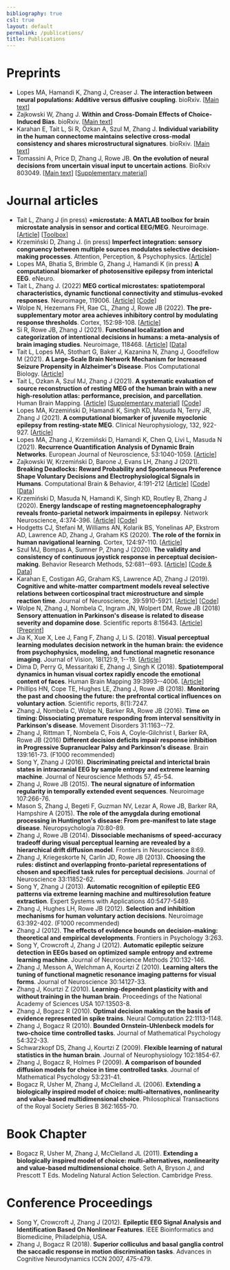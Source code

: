 ```yaml
---
bibliography: true
csl: true
layout: default
permalink: /publications/
title: Publications
---
```


# Preprints

-   Lopes MA, Hamandi K, Zhang J, Creaser J. **The interaction between neural populations: Additive versus diffusive coupling**. bioRxiv. \[[Main text](https://www.biorxiv.org/content/10.1101/2021.11.29.470398v1)\]
-   Zajkowski W, Zhang J. **Within and Cross-Domain Effects of Choice-Induced Bias**. bioRxiv. \[[Main text](https://psyarxiv.com/vzqsw/)\]
-   Karahan E, Tait L, Si R, Özkan A, Szul M, Zhang J. **Individual variability in the human connectome maintains selective cross-modal consistency and shares microstructural signatures**. bioRxiv. \[[Main text](https://www.biorxiv.org/content/10.1101/2021.04.01.438129v1/)\]
-   Tomassini A, Price D, Zhang J, Rowe JB. **On the evolution of neural decisions from uncertain visual input to uncertain actions**. BioRxiv 803049. \[[Main text](https://doi.org/10.1101/803049)\] \[[Supplementary material](https://www.biorxiv.org/content/10.1101/803049v1.supplementary-material)\]

# Journal articles

-   Tait L, Zhang J (in press) **+microstate: A MATLAB toolbox for brain microstate analysis in sensor and cortical EEG/MEG**. Neuroimage. \[[Article](https://www.sciencedirect.com/science/article/pii/S1053811922004657)\] \[[Toolbox](https://plus-microstate.github.io)\]
-   Krzemiński D, Zhang J. (in press) **Imperfect integration: sensory congruency between multiple sources modulates selective decision-making processes**. Attention, Perception, & Psychophysics. \[[Article](https://link.springer.com/article/10.3758/s13414-021-02434-7)\]
-   Lopes MA, Bhatia S, Brimble G, Zhang J, Hamandi K (in press) **A computational biomarker of photosensitive epilepsy from interictal EEG**. eNeuro.
-   Tait L, Zhang J. (2022) **MEG cortical microstates: spatiotemporal characteristics, dynamic functional connectivity and stimulus-evoked responses**. Neuroimage, 119006. \[[Article](https://www.sciencedirect.com/science/article/pii/S1053811922001355)\] \[[Code](https://github.com/plus-microstate/manuscript_codes)\]
-   Wolpe N, Hezemans FH, Rae CL, Zhang J, Rowe JB (2022). **The pre-supplementary motor area achieves inhibitory control by modulating response thresholds**. Cortex, 152:98-108. \[[Article](https://www.sciencedirect.com/science/article/pii/S0010945222001083)\]
-   Si R, Rowe JB, Zhang J (2021). **Functional localization and categorization of intentional decisions in humans: a meta-analysis of brain imaging studies**. Neuroimage, 118468. \[[Article](https://www.sciencedirect.com/science/article/pii/S1053811921007412)\] \[[Data](https://osf.io/bhwj5/)\]
-   Tait L, Lopes MA, Stothart G, Baker J, Kazanina N, Zhang J, Goodfellow M (2021). **A Large-Scale Brain Network Mechanism for Increased Seizure Propensity in Alzheimer's Disease**. Plos Computational Biology. \[[Article](https://journals.plos.org/ploscompbiol/article?id=10.1371/journal.pcbi.1009252)\]
-   Tait L, Ozkan A, Szul MJ, Zhang J (2021). **A systematic evaluation of source reconstruction of resting MEG of the human brain with a new high-resolution atlas: performance, precision, and parcellation**. Human Brain Mapping. \[[Article](https://onlinelibrary.wiley.com/doi/full/10.1002/hbm.25578)\] \[[Supplementary material](https://onlinelibrary.wiley.com/action/downloadSupplement?doi=10.1002%2Fhbm.25578&file=hbm25578-sup-0001-Supinfo.pdf)\] \[[Code](https://github.com/lukewtait/evaluate_inverse_methods)\]
-   Lopes MA, Krzemiński D, Hamandi K, Singh KD, Masuda N, Terry JR, Zhang J (2021). **A computational biomarker of juvenile myoclonic epilepsy from resting-state MEG**. Clinical Neurophysiology, 132, 922-927. \[[Article](https://www.sciencedirect.com/science/article/pii/S1388245721000316)\]
-   Lopes MA, Zhang J, Krzemiński D, Hamandi K, Chen Q, Livi L, Masuda N (2021). **Recurrence Quantification Analysis of Dynamic Brain Networks**. European Journal of Neuroscience, 53:1040-1059. \[[Article](https://doi.org/10.1111/ejn.14960)\]
-   Zajkowski W, Krzemiński D, Barone J, Evans LH, Zhang J (2021). **Breaking Deadlocks: Reward Probability and Spontaneous Preference Shape Voluntary Decisions and Electrophysiological Signals in Humans**. Computational Brain & Behavior, 4:191-212 \[[Article](https://link.springer.com/article/10.1007%2Fs42113-020-00096-6)\] \[[Code](https://github.com/ccbrain/voluntary-decision-eeg)\] \[[Data](https://doi.org/10.6084/m9.figshare.9989552.v1)\]
-   Krzemiński D, Masuda N, Hamandi K, Singh KD, Routley B, Zhang J (2020). **Energy landscape of resting magnetoencephalography reveals fronto-parietal network impairments in epilepsy**. Network Neuroscience, 4:374-396. \[[Article](https://www.mitpressjournals.org/doi/abs/10.1162/netn_a_00125)\] \[[Code](https://github.com/dokato/energy_landscape)\]
-   Hodgetts CJ, Stefani M, Williams AN, Kolarik BS, Yonelinas AP, Ekstrom AD, Lawrence AD, Zhang J, Graham KS (2020). **The role of the fornix in human navigational learning**. Cortex, 124:97-110. \[[Article](https://doi.org/10.1016/j.cortex.2019.10.017)\]
-   Szul MJ, Bompas A, Sumner P, Zhang J (2020). **The validity and consistency of continuous joystick response in perceptual decision-making**. Behavior Research Methods, 52:681--693. \[[Article](https://link.springer.com/article/10.3758/s13428-019-01269-3)\] \[[Code & Data](https://osf.io/6fpq4)\]
-   Karahan E, Costigan AG, Graham KS, Lawrence AD, Zhang J (2019). **Cognitive and white-matter compartment models reveal selective relations between corticospinal tract microstructure and simple reaction time**. Journal of Neuroscience, 39:5910-5921. \[[Article](https://doi.org/10.1523/JNEUROSCI.2954-18.2019)\] \[[Code](https://github.com/esinkarahan/ATA)\]
-   Wolpe N, Zhang J, Nombela C, Ingram JN, Wolpert DM, Rowe JB (2018) **Sensory attenuation in Parkinson's disease is related to disease severity and dopamine dose**. Scientific reports 8:15643. \[[Article](https://www.nature.com/articles/s41598-018-33678-3)\] \[[Preprint](https://doi.org/10.1101/221317)\]
-   Jia K, Xue X, Lee J, Fang F, Zhang J, Li S. (2018). **Visual perceptual learning modulates decision network in the human brain: the evidence from psychophysics, modeling, and functional magnetic resonance imaging**. Journal of Vision, 18(12):9, 1--19. \[[Article](https://jov.arvojournals.org/article.aspx?articleid=2715086)\]
-   Dima D, Perry G, Messaritaki E, Zhang J, Singh K (2018). **Spatiotemporal dynamics in human visual cortex rapidly encode the emotional content of faces**. Human Brain Mapping 39:3993--4006. \[[Article](https://onlinelibrary.wiley.com/doi/full/10.1002/hbm.24226)\]
-   Phillips HN, Cope TE, Hughes LE, Zhang J, Rowe JB (2018). **Monitoring the past and choosing the future: the prefrontal cortical influences on voluntary action**. Scientific reports, 8(1):7247.
-   Zhang J, Nombela C, Wolpe N, Barker RA, Rowe JB (2016). **Time on timing: Dissociating premature responding from interval sensitivity in Parkinson's disease**. Movement Disorders 31:1163--72.
-   Zhang J, Rittman T, Nombela C, Fois A, Coyle-Gilchrist I, Barker RA, Rowe JB (2016) **Different decision deficits impair response inhibition in Progressive Supranuclear Palsy and Parkinson's disease**. Brain 139:161-73. (F1000 recommended)
-   Song Y, Zhang J (2016). **Discriminating preictal and interictal brain states in intracranial EEG by sample entropy and extreme learning machine**. Journal of Neuroscience Methods 57, 45-54.
-   Zhang J, Rowe JB (2015). **The neural signature of information regularity in temporally extended event sequences**. Neuroimage 107:266-76.
-   Mason S, Zhang J, Begeti F, Guzman NV, Lezar A, Rowe JB, Barker RA, Hampshire A (2015). **The role of the amygdala during emotional processing in Huntington's disease: From pre-manifest to late stage disease**. Neuropsychologia 70:80-89.
-   Zhang J, Rowe JB (2014). **Dissociable mechanisms of speed-accuracy tradeoff during visual perceptual learning are revealed by a hierarchical drift diffusion model**. Frontiers in Neuroscience 8:69.
-   Zhang J, Kriegeskorte N, Carlin JD, Rowe JB (2013). **Choosing the rules: distinct and overlapping fronto-parietal representations of chosen and specified task rules for perceptual decisions**. Journal of Neuroscience 33:11852-62.
-   Song Y, Zhang J (2013). **Automatic recognition of epileptic EEG patterns via extreme learning machine and multiresolution feature extraction**. Expert Systems with Applications 40:5477-5489.
-   Zhang J, Hughes LH, Rowe JB (2012). **Selection and inhibition mechanisms for human voluntary action decisions**. Neuroimage 63:392-402. (F1000 recommended)
-   Zhang J (2012). **The effects of evidence bounds on decision-making: theoretical and empirical developments**. Frontiers in Psychology 3:263.
-   Song Y, Crowcroft J, Zhang J (2012). **Automatic epileptic seizure detection in EEGs based on optimized sample entropy and extreme learning machine**. Journal of Neuroscience Methods 210:132-146.
-   Zhang J, Messon A, Welchman A, Kourtzi Z (2010). **Learning alters the tuning of functional magnetic resonance imaging patterns for visual forms**. Journal of Neuroscience 30:14127-33.
-   Zhang J, Kourtzi Z (2010). **Learning-dependent plasticity with and without training in the human brain**. Proceedings of the National Academy of Sciences USA 107:13503-8.
-   Zhang J, Bogacz R (2010). **Optimal decision making on the basis of evidence represented in spike trains**. Neural Computation 22:1113-1148.
-   Zhang J, Bogacz R (2010). **Bounded Ornstein-Uhlenbeck models for two-choice time controlled tasks**. Journal of Mathematical Psychology 54:322-33.
-   Schwarzkopf DS, Zhang J, Kourtzi Z (2009). **Flexible learning of natural statistics in the human brain**. Journal of Neurophysiology 102:1854-67.
-   Zhang J, Bogacz R, Holmes P (2009). **A comparison of bounded diffusion models for choice in time controlled tasks**. Journal of Mathematical Psychology 53:231-41.
-   Bogacz R, Usher M, Zhang J, McClelland JL (2006). **Extending a biologically inspired model of choice: multi-alternatives, nonlinearity and value-based multidimensional choice**. Philosophical Transactions of the Royal Society Series B 362:1655-70.

# Book Chapter

-   Bogacz R, Usher M, Zhang J, McClelland JL (2011). **Extending a biologically inspired model of choice: multi-alternatives, nonlinearity and value-based multidimensional choice**. Seth A, Bryson J, and Prescott T Eds. Modeling Natural Action Selection. Cambridge Press.

# Conference Proceedings

-   Song Y, Crowcroft J, Zhang J (2012). **Epileptic EEG Signal Analysis and Identification Based On Nonlinear Features**. IEEE Bioinformatics and Biomedicine, Philadelphia, USA.
-   Zhang J, Bogacz R (2018). **Superior colliculus and basal ganglia control the saccadic response in motion discrimination tasks**. Advances in Cognitive Neurodynamics ICCN 2007, 475-479.

